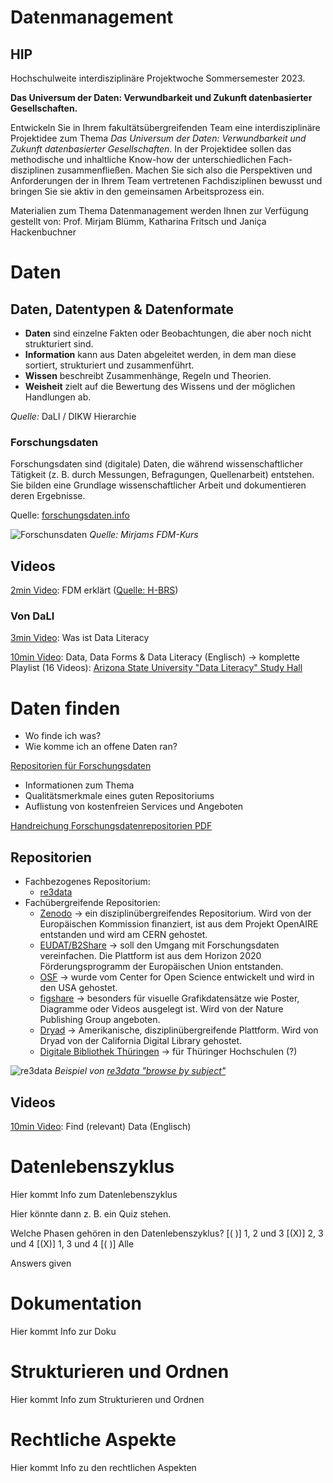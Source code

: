 # Datenmanagement

## HIP
Hochschulweite interdisziplinäre Projektwoche Sommersemester 2023.

**Das Universum der Daten: Verwundbarkeit und Zukunft datenbasierter Gesellschaften.**

Entwickeln Sie in Ihrem fakultätsübergreifenden Team eine interdisziplinäre Projektidee zum Thema *Das Universum der Daten: Verwundbarkeit und Zukunft datenbasierter Gesellschaften*. In der Projektidee sollen das methodische und inhaltliche Know-how der unterschiedlichen Fach-disziplinen zusammenfließen. Machen Sie sich also die Perspektiven und Anforderungen der in Ihrem Team vertretenen Fachdisziplinen bewusst und bringen Sie sie aktiv in den gemeinsamen Arbeitsprozess ein.

Materialien zum Thema Datenmanagement werden Ihnen zur Verfügung gestellt von:
Prof. Mirjam Blümm, Katharina Fritsch und Janiça Hackenbuchner

# Daten

## Daten, Datentypen & Datenformate

- **Daten** sind einzelne Fakten oder Beobachtungen, die aber noch nicht strukturiert sind.
- **Information** kann aus Daten abgeleitet werden, in dem man diese sortiert, strukturiert und zusammenführt.
- **Wissen** beschreibt Zusammenhänge, Regeln und Theorien.
- **Weisheit** zielt auf die Bewertung des Wissens und der möglichen Handlungen ab.

*Quelle:* DaLI / DIKW Hierarchie

### Forschungsdaten

Forschungsdaten sind (digitale) Daten, die während wissenschaftlicher Tätigkeit (z. B. durch Messungen, Befragungen, Quellenarbeit) entstehen. Sie bilden eine Grundlage wissenschaftlicher Arbeit und dokumentieren deren Ergebnisse.

Quelle: [forschungsdaten.info](https://forschungsdaten.info/themen/informieren-und-planen/was-sind-forschungsdaten/)

![Forschunsdaten](img/FD_Mirjam.PNG)
*Quelle: Mirjams FDM-Kurs*

## Videos
[2min Video](https://youtu.be/cMP9v7Se6cY): FDM erklärt ([Quelle: H-BRS](https://www.h-brs.de/de/bib/forschungsdatenmanagement))

### Von DaLI
[3min Video](https://www.cedis.fu-berlin.de/services/e-learning/dataliteracy/lehrvideos/intro-data-literacy/index.html): Was ist Data Literacy

[10min Video](https://www.youtube.com/watch?v=yhO_t-c3yJY): Data, Data Forms & Data Literacy (Englisch) → komplette Playlist (16 Videos): [Arizona State University "Data Literacy" Study Hall](https://www.youtube.com/watch?v=0H8awA3GBPg&list=PLID58IQe16nE-1980HOGDWsvf0skE2jvS)



# Daten finden

- Wo finde ich was?
- Wie komme ich an offene Daten ran?


[Repositorien für Forschungsdaten](https://zenodo.org/record/3900922#.ZCGkpXZBxPY)

- Informationen zum Thema
- Qualitätsmerkmale eines guten Repositoriums
- Auflistung von kostenfreien Services und Angeboten

[Handreichung Forschungsdatenrepositorien PDF](https://th-koeln.sciebo.de/f/751185304)

## Repositorien
- Fachbezogenes Repositorium:
    - [re3data](https://www.re3data.org/)
- Fachübergreifende Repositorien:
    - [Zenodo](https://zenodo.org/) → ein disziplinübergreifendes Repositorium. Wird von der Europäischen Kommission finanziert, ist aus dem Projekt OpenAIRE entstanden und wird am CERN gehostet. 
    - [EUDAT/B2Share](http://b2share.eudat.eu/) → soll den Umgang mit Forschungsdaten vereinfachen. Die Plattform ist aus dem Horizon 2020 Förderungsprogramm der Europäischen Union entstanden. 
    - [OSF](http://osf.io/) → wurde vom Center for Open Science entwickelt und wird in den USA gehostet.
    - [figshare](http://figshare.com/) → besonders für visuelle Grafikdatensätze wie Poster, Diagramme oder Videos ausgelegt ist. Wird von der Nature Publishing Group angeboten.
    - [Dryad](https://datadryad.org/stash) → Amerikanische, disziplinübergreifende Plattform. Wird von Dryad von der California Digital Library gehostet.
    - [Digitale Bibliothek Thüringen](https://www.db-thueringen.de/content/index.xml) → für Thüringer Hochschulen (?)



![re3data](img/re3data_subject.PNG)
*Beispiel von [re3data "browse by subject"](https://www.re3data.org/browse/by-subject/)*

## Videos

[10min Video](https://www.youtube.com/watch?v=HMYpfwItUiY&list=PLID58IQe16nE-1980HOGDWsvf0skE2jvS&index=16): Find (relevant) Data (Englisch)



# Datenlebenszyklus

Hier kommt Info zum Datenlebenszyklus

Hier könnte dann z. B. ein Quiz stehen.

Welche Phasen gehören in den Datenlebenszyklus? 
[( )] 1, 2 und 3
[(X)] 2, 3 und 4
[(X)] 1, 3 und 4
[( )] Alle

<div class="answer">
Answers given
</div>


# Dokumentation

Hier kommt Info zur Doku


# Strukturieren und Ordnen

Hier kommt Info zum Strukturieren und Ordnen


# Rechtliche Aspekte

Hier kommt Info zu den rechtlichen Aspekten